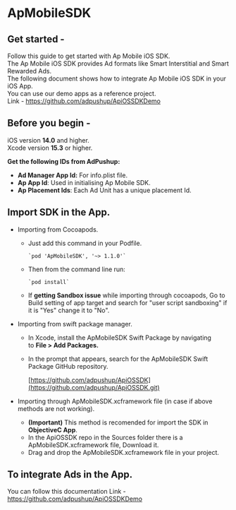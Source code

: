 # ApMobileSDK
## **Get started -**

Follow this guide to get started with Ap Mobile iOS SDK.  
The Ap Mobile iOS SDK provides Ad formats like Smart Interstitial and Smart Rewarded Ads.  
The following document shows how to integrate Ap Mobile iOS SDK in your iOS App.  
You can use our demo apps as a reference project.  
Link - https://github.com/adpushup/ApiOSSDKDemo

## **Before you begin -**

iOS version **14.0** and higher.  
Xcode version **15.3** or higher.

**Get the following IDs from AdPushup:**

- **Ad Manager App Id:** For info.plist file.
- **Ap App Id**: Used in initialising Ap Mobile SDK.
- **Ap Placement Ids**: Each Ad Unit has a unique placement Id.

## **Import SDK in the App.**

- Importing from Cocoapods.
    - Just add this command in your Podfile.
    
          `pod 'ApMobileSDK', '~> 1.1.0'`
    - Then from the command line run:
    
          `pod install`
    - If **getting Sandbox issue** while importing through cocoapods, Go to Build setting of app target and search for "user script sandboxing" if it is "Yes" change it to "No".
    

- Importing from swift package manager.
    - In Xcode, install the ApMobileSDK Swift Package by navigating to **File > Add Packages.**
    - In the prompt that appears, search for the ApMobileSDK Swift Package GitHub repository.
        
        [https://github.com/adpushup/ApiOSSDK](https://github.com/adpushup/ApiOSSDK.git)
        
- Importing through ApMobileSDK.xcframework file (in case if above methods are not working).
    - **(Important)** This method is recomended for import the SDK in **ObjectiveC App**.
    - In the ApiOSSDK repo in the Sources folder there is a ApMobileSDK.xcframework file, Download it.
    - Drag and drop the ApMobileSDK.xcframework file in your project.

## **To integrate Ads in the App.**
You can follow this documentation Link - https://github.com/adpushup/ApiOSSDKDemo
